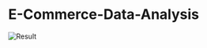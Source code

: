 # E-Commerce-Data-Analysis

![Result](https://github.com/KalyanMurapaka45/E-Commerce-Data-Analysis/blob/main/E-Commerce%20Data%20Analysis_page.jpg)
